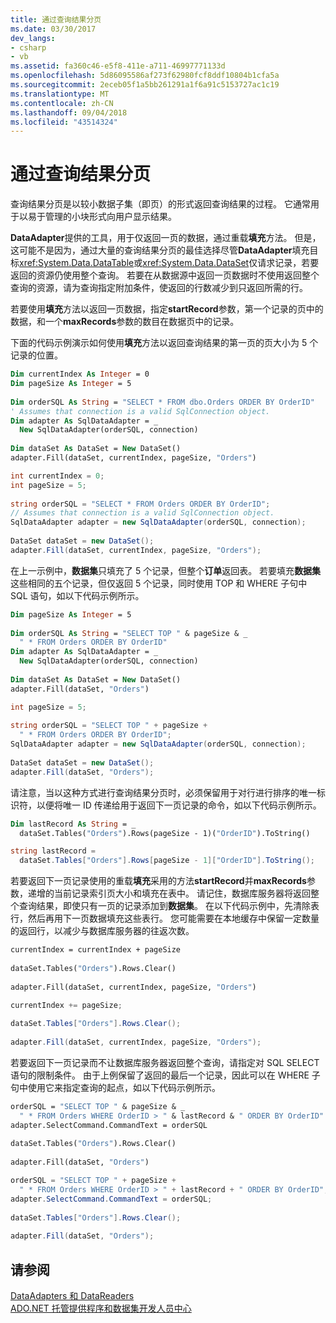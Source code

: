 ```yaml
---
title: 通过查询结果分页
ms.date: 03/30/2017
dev_langs:
- csharp
- vb
ms.assetid: fa360c46-e5f8-411e-a711-46997771133d
ms.openlocfilehash: 5d86095586af273f62980fcf8ddf10804b1cfa5a
ms.sourcegitcommit: 2eceb05f1a5bb261291a1f6a91c5153727ac1c19
ms.translationtype: MT
ms.contentlocale: zh-CN
ms.lasthandoff: 09/04/2018
ms.locfileid: "43514324"
---
```

# <a name="paging-through-a-query-result"></a>通过查询结果分页
查询结果分页是以较小数据子集（即页）的形式返回查询结果的过程。 它通常用于以易于管理的小块形式向用户显示结果。  
  
 **DataAdapter**提供的工具，用于仅返回一页的数据，通过重载**填充**方法。 但是，这可能不是因为，通过大量的查询结果分页的最佳选择尽管**DataAdapter**填充目标<xref:System.Data.DataTable>或<xref:System.Data.DataSet>仅请求记录，若要返回的资源仍使用整个查询。 若要在从数据源中返回一页数据时不使用返回整个查询的资源，请为查询指定附加条件，使返回的行数减少到只返回所需的行。  
  
 若要使用**填充**方法以返回一页数据，指定**startRecord**参数，第一个记录的页中的数据，和一个**maxRecords**参数的数目在数据页中的记录。  
  
 下面的代码示例演示如何使用**填充**方法以返回查询结果的第一页的页大小为 5 个记录的位置。  
  
```vb  
Dim currentIndex As Integer = 0  
Dim pageSize As Integer = 5  
  
Dim orderSQL As String = "SELECT * FROM dbo.Orders ORDER BY OrderID"  
' Assumes that connection is a valid SqlConnection object.  
Dim adapter As SqlDataAdapter = _  
  New SqlDataAdapter(orderSQL, connection)  
  
Dim dataSet As DataSet = New DataSet()  
adapter.Fill(dataSet, currentIndex, pageSize, "Orders")  
```  
  
```csharp  
int currentIndex = 0;  
int pageSize = 5;  
  
string orderSQL = "SELECT * FROM Orders ORDER BY OrderID";  
// Assumes that connection is a valid SqlConnection object.  
SqlDataAdapter adapter = new SqlDataAdapter(orderSQL, connection);  
  
DataSet dataSet = new DataSet();  
adapter.Fill(dataSet, currentIndex, pageSize, "Orders");  
```  
  
 在上一示例中，**数据集**只填充了 5 个记录，但整个**订单**返回表。 若要填充**数据集**这些相同的五个记录，但仅返回 5 个记录，同时使用 TOP 和 WHERE 子句中 SQL 语句，如以下代码示例所示。  
  
```vb  
Dim pageSize As Integer = 5  
  
Dim orderSQL As String = "SELECT TOP " & pageSize & _  
  " * FROM Orders ORDER BY OrderID"  
Dim adapter As SqlDataAdapter = _  
  New SqlDataAdapter(orderSQL, connection)  
  
Dim dataSet As DataSet = New DataSet()  
adapter.Fill(dataSet, "Orders")   
```  
  
```csharp  
int pageSize = 5;  
  
string orderSQL = "SELECT TOP " + pageSize +   
  " * FROM Orders ORDER BY OrderID";  
SqlDataAdapter adapter = new SqlDataAdapter(orderSQL, connection);  
  
DataSet dataSet = new DataSet();  
adapter.Fill(dataSet, "Orders");  
```  
  
 请注意，当以这种方式进行查询结果分页时，必须保留用于对行进行排序的唯一标识符，以便将唯一 ID 传递给用于返回下一页记录的命令，如以下代码示例所示。  
  
```vb  
Dim lastRecord As String = _  
  dataSet.Tables("Orders").Rows(pageSize - 1)("OrderID").ToString()  
```  
  
```csharp  
string lastRecord =   
  dataSet.Tables["Orders"].Rows[pageSize - 1]["OrderID"].ToString();  
```  
  
 若要返回下一页记录使用的重载**填充**采用的方法**startRecord**并**maxRecords**参数，递增的当前记录索引页大小和填充在表中。 请记住，数据库服务器将返回整个查询结果，即使只有一页的记录添加到**数据集**。 在以下代码示例中，先清除表行，然后再用下一页数据填充这些表行。 您可能需要在本地缓存中保留一定数量的返回行，以减少与数据库服务器的往返次数。  
  
```vb  
currentIndex = currentIndex + pageSize  
  
dataSet.Tables("Orders").Rows.Clear()  
  
adapter.Fill(dataSet, currentIndex, pageSize, "Orders")  
```  
  
```csharp  
currentIndex += pageSize;  
  
dataSet.Tables["Orders"].Rows.Clear();  
  
adapter.Fill(dataSet, currentIndex, pageSize, "Orders");  
```  
  
 若要返回下一页记录而不让数据库服务器返回整个查询，请指定对 SQL SELECT 语句的限制条件。 由于上例保留了返回的最后一个记录，因此可以在 WHERE 子句中使用它来指定查询的起点，如以下代码示例所示。  
  
```vb  
orderSQL = "SELECT TOP " & pageSize & _  
  " * FROM Orders WHERE OrderID > " & lastRecord & " ORDER BY OrderID"  
adapter.SelectCommand.CommandText = orderSQL  
  
dataSet.Tables("Orders").Rows.Clear()  
  
adapter.Fill(dataSet, "Orders")  
```  
  
```csharp  
orderSQL = "SELECT TOP " + pageSize +   
  " * FROM Orders WHERE OrderID > " + lastRecord + " ORDER BY OrderID";  
adapter.SelectCommand.CommandText = orderSQL;  
  
dataSet.Tables["Orders"].Rows.Clear();  
  
adapter.Fill(dataSet, "Orders");  
```  
  
## <a name="see-also"></a>请参阅  
 [DataAdapters 和 DataReaders](../../../../docs/framework/data/adonet/dataadapters-and-datareaders.md)  
 [ADO.NET 托管提供程序和数据集开发人员中心](https://go.microsoft.com/fwlink/?LinkId=217917)
